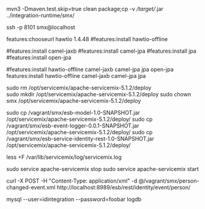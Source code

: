 mvn3 -Dmaven.test.skip=true clean package;cp -v */target/*.jar ../integration-runtime/smx/

ssh -p 8101 smx@localhost

features:chooseurl hawtio 1.4.48
#features:install hawtio-offline

#features:install camel-jaxb
#features:install camel-jpa
#features:install jpa
#features:install open-jpa

#features:install hawtio-offline camel-jaxb camel-jpa jpa open-jpa
features:install hawtio-offline camel-jaxb camel-jpa jpa

sudo rm /opt/servicemix/apache-servicemix-5.1.2/deploy	
sudo mkdir /opt/servicemix/apache-servicemix-5.1.2/deploy
sudo chown smx /opt/servicemix/apache-servicemix-5.1.2/deploy

sudo cp /vagrant/smx/esb-model-1.0-SNAPSHOT.jar /opt/servicemix/apache-servicemix-5.1.2/deploy/
sudo cp /vagrant/smx/esb-event-logger-0.0.1-SNAPSHOT.jar /opt/servicemix/apache-servicemix-5.1.2/deploy/
sudo cp /vagrant/smx/esb-service-identity-rest-1.0-SNAPSHOT.jar /opt/servicemix/apache-servicemix-5.1.2/deploy/

less +F /var/lib/servicemix/log/servicemix.log


sudo service apache-servicemix stop
sudo service apache-servicemix start

curl -X POST -H "Content-Type: application/xml" -d @/vagrant/smx/person-changed-event.xml http://localhost:8989/esb/rest/identity/event/person/

mysql --user=idintegration --password=foobar logdb
